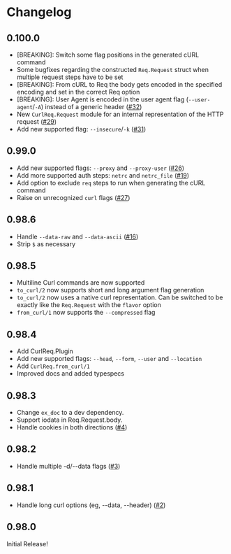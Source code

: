 # Changelog

## 0.100.0

- [BREAKING]: Switch some flag positions in the generated cURL command
- Some bugfixes regarding the constructed `Req.Request` struct when multiple request steps have to be set
- [BREAKING]: From cURL to Req the body gets encoded in the specified encoding and set in the correct Req option
- [BREAKING]: User Agent is encoded in the user agent flag (`--user-agent`/`-A`) instead of a generic header ([#32](https://github.com/derekkraan/curl_req/pull/32))
- New `CurlReq.Request` module for an internal representation of the HTTP request ([#29](https://github.com/derekkraan/curl_req/pull/29))
- Add new supported flag: `--insecure`/`-k` ([#31](https://github.com/derekkraan/curl_req/pull/31))

## 0.99.0

- Add new supported flags: `--proxy` and `--proxy-user` ([#26](https://github.com/derekkraan/curl_req/pull/26))
- Add more supported auth steps: `netrc` and `netrc_file` ([#19](https://github.com/derekkraan/curl_req/pull/19))
- Add option to exclude `req` steps to run when generating the cURL command
- Raise on unrecognized `curl` flags ([#27](https://github.com/derekkraan/curl_req/pull/27))

## 0.98.6
- Handle `--data-raw` and `--data-ascii` ([#16](https://github.com/derekkraan/curl_req/pull/16))
- Strip `$` as necessary

## 0.98.5
- Multiline Curl commands are now supported
- `to_curl/2` now supports short and long argument flag generation
- `to_curl/2` now uses a native curl representation. Can be switched to be exactly like the `Req.Request` with the `flavor` option
- `from_curl/1` now supports the `--compressed` flag

## 0.98.4
- Add CurlReq.Plugin
- Add new supported flags: `--head`, `--form`, `--user` and `--location`
- Add `CurlReq.from_curl/1`
- Improved docs and added typespecs

## 0.98.3
- Change `ex_doc` to a dev dependency.
- Support iodata in Req.Request.body.
- Handle cookies in both directions ([#4](https://github.com/derekkraan/curl_req/pull/4))

## 0.98.2
- Handle multiple -d/--data flags ([#3](https://github.com/derekkraan/curl_req/pull/3))

## 0.98.1
- Handle long curl options (eg, --data, --header) ([#2](https://github.com/derekkraan/curl_req/pull/2))

## 0.98.0
Initial Release!
